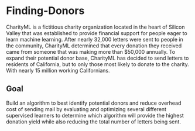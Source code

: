 # Finding-Donors

CharityML is a fictitious charity organization located in the heart of Silicon Valley that was established to provide financial support for people eager to learn machine learning. After nearly 32,000 letters were sent to people in the community, CharityML determined that every donation they received came from someone that was making more than $50,000 annually. To expand their potential donor base, CharityML has decided to send letters to residents of California, but to only those most likely to donate to the charity. With nearly 15 million working Californians.

## Goal
Build an algorithm to best identify potential donors and reduce overhead cost of sending mail by evaluating and optimizing several different supervised learners to determine which algorithm will provide the highest donation yield while also reducing the total number of letters being sent.
